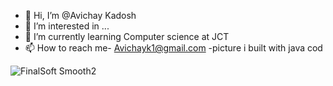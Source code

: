 - 👋 Hi, I’m @Avichay Kadosh
- 👀 I’m interested in ...
- 🌱 I’m currently learning Computer science at JCT 
- 📫 How to reach me- Avichayk1@gmail.com 
-picture i built with java cod
<!---
avichayk1/avichayk1 is a ✨ special ✨ repository because its `README.md` (this file) appears on your GitHub profile.
You can click the Preview link to take a look at your changes.
--->

![FinalSoft Smooth2](https://user-images.githubusercontent.com/81593122/172828525-19fc4fd6-f5e6-4c8f-a49d-d2eae6300119.png)
